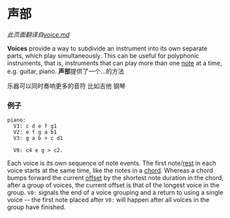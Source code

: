 # 声部

*此页面翻译自[voice.md](../voice.md)*

**Voices** provide a way to subdivide an instrument into its own separate parts,
which play simultaneously. This can be useful for polyphonic instruments, that
is, instruments that can play more than one [note](notes.md) at a time, e.g.
guitar, piano.
**声部**提供了一个...的方法 

乐器可以同时奏响更多的音符 比如吉他 钢琴

### 例子

```alda
piano:
  V1: c d e f g1
  V2: e f g a b1
  V3: g a b > c d1

  V0: c4 e g > c2.
```

Each voice is its own sequence of note events. The first note/[rest](rests.md)
in each voice starts at the same time, like the notes in a [chord](chords.md).
Whereas a chord bumps forward the current [offset](offset.md) by the shortest
note duration in the chord, after a group of voices, the current offset is that
of the longest voice in the group. `V0:` signals the end of a voice grouping and
a return to using a single voice -- the first note placed after `V0:` will
happen after all voices in the group have finished.

